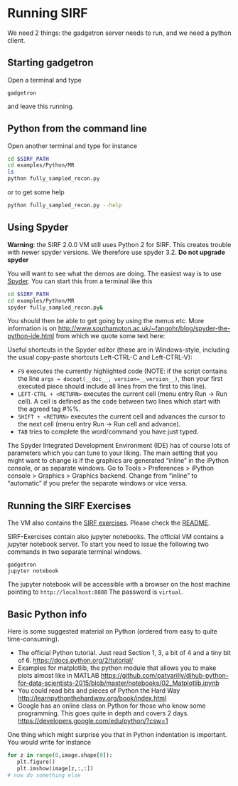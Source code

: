 # Running SIRF
We need 2 things: the gadgetron server needs to run, and we need a python client.
## Starting gadgetron
Open a terminal and type

    gadgetron

and leave this running.

## Python from the command line
Open another terminal and type for instance
```bash
cd $SIRF_PATH
cd examples/Python/MR
ls
python fully_sampled_recon.py
```
or to get some help
```bash
python fully_sampled_recon.py --help
```

## Using Spyder
**Warning**: the SIRF 2.0.0 VM still uses Python 2 for SIRF. This creates trouble with newer spyder
versions. We therefore use spyder 3.2. **Do not upgrade spyder**

You will want to see what the demos are doing. The easiest way is to use [Spyder](https://pythonhosted.org/spyder/#). You can start this from a terminal like this
```bash
cd $SIRF_PATH
cd examples/Python/MR
spyder fully_sampled_recon.py&
```
You should then be able to get going by using the menus etc. More information is on 
http://www.southampton.ac.uk/~fangohr/blog/spyder-the-python-ide.html from which we quote some text here:

Useful shortcuts in the Spyder editor (these are in Windows-style, including the usual copy-paste shortcuts Left-CTRL-C and Left-CTRL-V):
- `F9` executes the currently highlighted code (NOTE: if the script contains the line `args = docopt(__doc__, version=__version__)`, then your first executed piece should include all lines from the first to this line).
- `LEFT-CTRL + <RETURN>` executes the current cell (menu entry Run -> Run cell). A cell is defined as the code between two lines which start with the agreed tag #%%.
- `SHIFT + <RETURN>` executes the current cell and advances the cursor to the next cell (menu entry Run -> Run cell and advance).
- `TAB` tries to complete the word/command you have just typed.

The Spyder Integrated Development Environment (IDE) has of course lots of parameters which you can tune to your liking. The main setting that you might want to change is if the graphics are generated “inline” in the iPython console, or as separate windows. Go to Tools > Preferences > iPython console > Graphics > Graphics backend. Change from “inline” to “automatic” if you prefer the separate windows or vice versa.

## Running the SIRF Exercises
The VM also contains the [SIRF exercises](https://github.com/SyneRBI/SIRF-Exercises/). Please check the [README](https://github.com/SyneRBI/SIRF-Exercises/blob/master/README.md).

SIRF-Exercises contain also jupyter notebooks. The official VM contains a jupyter notebook server. To start you need to issue the following two commands in two separate terminal windows. 

```
gadgetron
jupyter notebook
```

The jupyter notebook will be accessible with a browser on the host machine pointing to `http://localhost:8888` The password is `virtual`.

## Basic Python info

Here is some suggested material on Python (ordered from easy to quite time-consuming).

- The official Python tutorial. Just read Section 1, 3, a bit of 4 and a tiny bit of 6.
https://docs.python.org/2/tutorial/
- Examples for matplotlib, the python module that allows you to make plots almost like in MATLAB
https://github.com/patvarilly/dihub-python-for-data-scientists-2015/blob/master/notebooks/02_Matplotlib.ipynb
- You could read bits and pieces of Python the Hard Way
http://learnpythonthehardway.org/book/index.html
- Google has an online class on Python for those who know some programming. This goes quite in depth and covers 2 days.
https://developers.google.com/edu/python/?csw=1

One thing which might surprise you that in Python indentation is important. You would write for instance
```Python
for z in range(0,image.shape[0]):
   plt.figure()
   plt.imshow(image[z,:,:])
# now do something else
```
